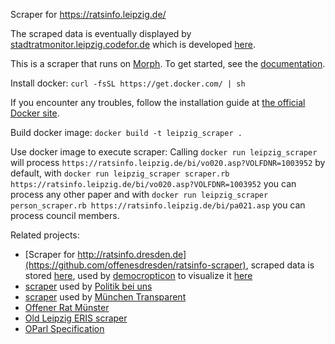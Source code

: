 Scraper for https://ratsinfo.leipzig.de/

The scraped data is eventually displayed by [stadtratmonitor.leipzig.codefor.de](https://stadtratmonitor.leipzig.codefor.de/)
which is developed [here](https://github.com/CodeforLeipzig/stadtratmonitor).

This is a scraper that runs on [Morph](https://morph.io/jrlover/city_council_leipzig_recent_papers). 
To get started, see the [documentation](https://morph.io/documentation).

Install docker:
`curl -fsSL https://get.docker.com/ | sh`

If you encounter any troubles, follow the installation guide at [the official Docker site](https://docs.docker.com/engine/installation/).

Build docker image:
`docker build -t leipzig_scraper .`

Use docker image to execute scraper:
Calling `docker run leipzig_scraper` will process `https://ratsinfo.leipzig.de/bi/vo020.asp?VOLFDNR=1003952` by default, 
with `docker run leipzig_scraper scraper.rb https://ratsinfo.leipzig.de/bi/vo020.asp?VOLFDNR=1003952` you can process any other paper
and with `docker run leipzig_scraper person_scraper.rb https://ratsinfo.leipzig.de/bi/pa021.asp` you can process council members.

Related projects:
* [Scraper for http://ratsinfo.dresden.de](https://github.com/offenesdresden/ratsinfo-scraper), scraped data is stored 
  [here](https://github.com/offenesdresden/dresden-ratsinfo), used by [democropticon](https://github.com/astro/democropticon) to 
  visualize it [here](https://ratskarte.offenesdresden.de/)
* [scraper](https://github.com/okfde/politik-bei-uns-scraper) used by [Politik bei uns](https://politik-bei-uns.de/)
* [scraper](https://github.com/codeformunich/Muenchen-Transparent) used by [München Transparent](https://www.muenchen-transparent.de/)
* [Offener Rat Münster](https://github.com/codeformuenster/offenerrat-ms)
* [Old Leipzig ERIS scraper](https://github.com/CodeforLeipzig/eris-scraper)
* [OParl Specification](https://oparl.org/spezifikation/online-ansicht/)